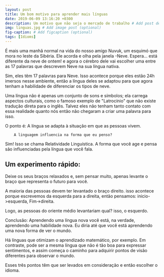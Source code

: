 ```yaml
---
layout: post
title: Um bom motivo para aprender mais línguas
date: 2019-06-09 13:16:20 +0300
description: Um motivo que não seja o mercado de trabalho # Add post description (optional)
img: linguas.jpg # Add image post (optional)
fig-caption: # Add figcaption (optional)
tags: [Idioms]
---
```

É mais uma manhã normal na vida do nosso amigo Nuvuk, um esquimó que mora no leste da Sibéria. Ele acorda e olha pela janela -Neve. Espera... está diferente da neve de ontem! e agora o cérebro dele vai escolher uma entre as 17 palavras que descrevem Neve na sua língua nativa.

Sim, eles têm 17 palavras para Neve. Isso acontece porque eles estão 24h imersos nesse ambiente, então a língua deles se adaptou para que agora tenham a habilidade de diferenciar os tipos de neve.

Uma língua não é apenas um conjunto de sons e símbolos; ela carrega aspectos culturais, como o famoso exemplo de "Latrocínio" que não existe tradução direta para o inglês. Talvez eles não tenham tanto contato com essa realidade quanto nós então não chegaram a criar uma palavra para isso.

O ponto é: A língua se adapta à situação em que as pessoas vivem.

        A linguagem influencia na forma que eu penso?

Sim! Isso se chama Relatividade Linguística. A forma que você age e pensa são influenciadas pela língua que você fala.

## Um experimento rápido:

Deixe os seus braços relaxados e, sem pensar muito, apenas levante o braço que representa o futuro para você.

A maioria das pessoas devem ter levantado o braço direito. isso acontece porque escrevemos da esquerda para a direita, então pensamos: inicio->esquerda, Fim->direita.

Logo, as pessoas do oriente médio levantariam qual? isso, o esquerdo.

Conclusão: Aprendendo uma língua nova você está, na verdade, aprendendo uma habilidade nova. Eu diria até que você está aprendendo uma nova forma de ver o mundo.

Há línguas que otimizam o aprendizado matemático, por exemplo. Em contraste, pode ser a mesma língua que não é tão boa para expressar sentimentos, e assim começa o caminho para adquirir pontos de visão diferentes para observar o mundo.
    
Esses três pontos têm que ser levados em consideração e então escolher o idioma.



 
